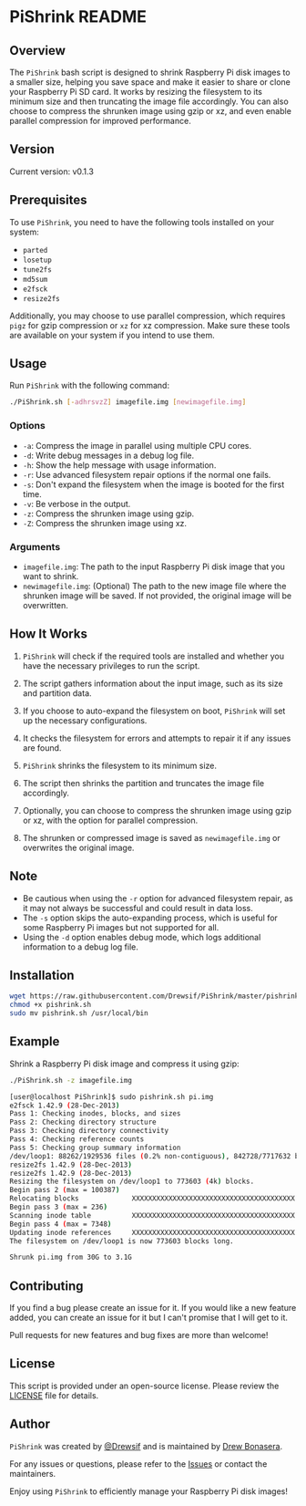 # PiShrink README

## Overview

The `PiShrink` bash script is designed to shrink Raspberry Pi disk images to a smaller size, helping you save space and make it easier to share or clone your Raspberry Pi SD card. It works by resizing the filesystem to its minimum size and then truncating the image file accordingly. You can also choose to compress the shrunken image using gzip or xz, and even enable parallel compression for improved performance.

## Version

Current version: v0.1.3

## Prerequisites

To use `PiShrink`, you need to have the following tools installed on your system:

- `parted`
- `losetup`
- `tune2fs`
- `md5sum`
- `e2fsck`
- `resize2fs`

Additionally, you may choose to use parallel compression, which requires `pigz` for gzip compression or `xz` for xz compression. Make sure these tools are available on your system if you intend to use them.

## Usage

Run `PiShrink` with the following command:

```bash
./PiShrink.sh [-adhrsvzZ] imagefile.img [newimagefile.img]
```

### Options

- `-a`: Compress the image in parallel using multiple CPU cores.
- `-d`: Write debug messages in a debug log file.
- `-h`: Show the help message with usage information.
- `-r`: Use advanced filesystem repair options if the normal one fails.
- `-s`: Don't expand the filesystem when the image is booted for the first time.
- `-v`: Be verbose in the output.
- `-z`: Compress the shrunken image using gzip.
- `-Z`: Compress the shrunken image using xz.

### Arguments

- `imagefile.img`: The path to the input Raspberry Pi disk image that you want to shrink.
- `newimagefile.img`: (Optional) The path to the new image file where the shrunken image will be saved. If not provided, the original image will be overwritten.

## How It Works

1. `PiShrink` will check if the required tools are installed and whether you have the necessary privileges to run the script.

2. The script gathers information about the input image, such as its size and partition data.

3. If you choose to auto-expand the filesystem on boot, `PiShrink` will set up the necessary configurations.

4. It checks the filesystem for errors and attempts to repair it if any issues are found.

5. `PiShrink` shrinks the filesystem to its minimum size.

6. The script then shrinks the partition and truncates the image file accordingly.

7. Optionally, you can choose to compress the shrunken image using gzip or xz, with the option for parallel compression.

8. The shrunken or compressed image is saved as `newimagefile.img` or overwrites the original image.

## Note

- Be cautious when using the `-r` option for advanced filesystem repair, as it may not always be successful and could result in data loss.
- The `-s` option skips the auto-expanding process, which is useful for some Raspberry Pi images but not supported for all.
- Using the `-d` option enables debug mode, which logs additional information to a debug log file.

## Installation ##

```bash
wget https://raw.githubusercontent.com/Drewsif/PiShrink/master/pishrink.sh
chmod +x pishrink.sh
sudo mv pishrink.sh /usr/local/bin
```

## Example

Shrink a Raspberry Pi disk image and compress it using gzip:

```bash
./PiShrink.sh -z imagefile.img
```

```bash
[user@localhost PiShrink]$ sudo pishrink.sh pi.img
e2fsck 1.42.9 (28-Dec-2013)
Pass 1: Checking inodes, blocks, and sizes
Pass 2: Checking directory structure
Pass 3: Checking directory connectivity
Pass 4: Checking reference counts
Pass 5: Checking group summary information
/dev/loop1: 88262/1929536 files (0.2% non-contiguous), 842728/7717632 blocks
resize2fs 1.42.9 (28-Dec-2013)
resize2fs 1.42.9 (28-Dec-2013)
Resizing the filesystem on /dev/loop1 to 773603 (4k) blocks.
Begin pass 2 (max = 100387)
Relocating blocks             XXXXXXXXXXXXXXXXXXXXXXXXXXXXXXXXXXXXXXXX
Begin pass 3 (max = 236)
Scanning inode table          XXXXXXXXXXXXXXXXXXXXXXXXXXXXXXXXXXXXXXXX
Begin pass 4 (max = 7348)
Updating inode references     XXXXXXXXXXXXXXXXXXXXXXXXXXXXXXXXXXXXXXXX
The filesystem on /dev/loop1 is now 773603 blocks long.

Shrunk pi.img from 30G to 3.1G
```

## Contributing ##

If you find a bug please create an issue for it. If you would like a new feature added, you can create an issue for it but I can't promise that I will get to it.

Pull requests for new features and bug fixes are more than welcome!

## License

This script is provided under an open-source license. Please review the [LICENSE](LICENSE) file for details.

## Author

`PiShrink` was created by [@Drewsif](https://github.com/Drewsif) and is maintained by [Drew Bonasera](https://github.com/Drewsif).

For any issues or questions, please refer to the [Issues](https://github.com/Drewsif/PiShrink/issues) or contact the maintainers.

Enjoy using `PiShrink` to efficiently manage your Raspberry Pi disk images!
